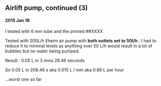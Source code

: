
## Airlift pump, continued (3)

#### 2015 Jan 18


I tested with 6 mm tube and the printed ##XXXX 

Tested with 200L/h Eheim air pump with **both outlets
set to 50l/h** : I had to reduce it to minimal levels
as anything over 50 L/h would result in a lot of bubbles but no water being pumped.

Result : 0.05 L in 3 mins 28.46 seconds 

So 0.05 L in 208.46 s aka 0.015 L / min aka 0.86 L per hour

...worst one so far



